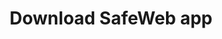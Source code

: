 ---
url: download
picture: /static/img/remote-working-scaled.jpeg
title: Download SafeWeb app
heading: Download SafeWeb app
message: This software helps everyone to stay focused
windows:
    version: Version 1.0
    supports: Supports Windows 11/10/8.1/8
    filename: SafeApp-v0.1.407.511.msi
browser:
    message1: Supports browsers
    message2: Vivaldi, Brave
firefox:
    version: Firefox
    url: https://addons.mozilla.org/en-US/firefox/addon/safeweb-app
chrome:
    version: Chrome
    url: https://chrome.google.com/webstore/detail/safewebapp/kndnmjfabojcaliebfdildmhcojnblpn
edge:
    version: Edge
    url: https://microsoftedge.microsoft.com/addons/detail/safewebapp/fffknmhfnlaknplgpnhffcidkenmmecj
instruction:
    message1: How to install
    message2: here
    url: /blog/how-to-install-safeweb-app/
---